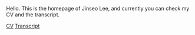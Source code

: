 Hello.
This is the homepage of Jinseo Lee, and currently you can check my CV and the transcript.

[CV](https://github.com/Allgot/Allgot.github.io/blob/main/CV.pdf)
[Transcript](https://github.com/Allgot/Allgot.github.io/blob/main/Transcript.pdf)